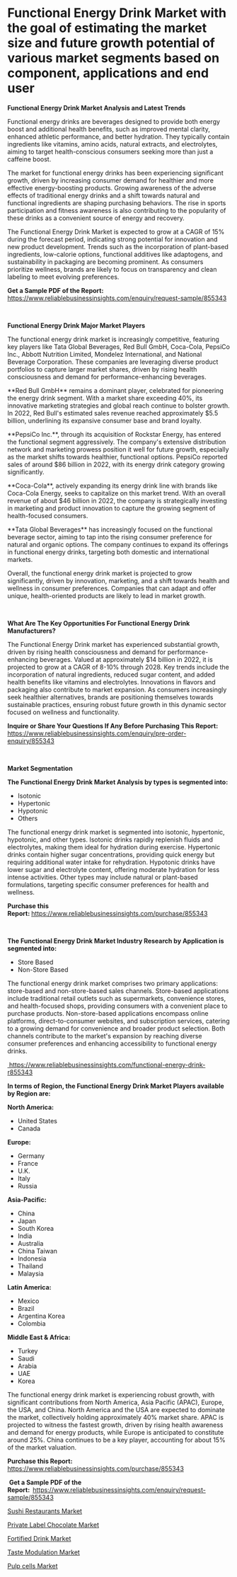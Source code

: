 <p><h1>Functional Energy Drink Market with the goal of estimating the market size and future growth potential of various market segments based on component, applications and end user</h1></p><p><strong>Functional Energy Drink Market Analysis and Latest Trends</strong></p>
<p><p>Functional energy drinks are beverages designed to provide both energy boost and additional health benefits, such as improved mental clarity, enhanced athletic performance, and better hydration. They typically contain ingredients like vitamins, amino acids, natural extracts, and electrolytes, aiming to target health-conscious consumers seeking more than just a caffeine boost.</p><p>The market for functional energy drinks has been experiencing significant growth, driven by increasing consumer demand for healthier and more effective energy-boosting products. Growing awareness of the adverse effects of traditional energy drinks and a shift towards natural and functional ingredients are shaping purchasing behaviors. The rise in sports participation and fitness awareness is also contributing to the popularity of these drinks as a convenient source of energy and recovery.</p><p>The Functional Energy Drink Market is expected to grow at a CAGR of 15% during the forecast period, indicating strong potential for innovation and new product development. Trends such as the incorporation of plant-based ingredients, low-calorie options, functional additives like adaptogens, and sustainability in packaging are becoming prominent. As consumers prioritize wellness, brands are likely to focus on transparency and clean labeling to meet evolving preferences.</p></p>
<p><strong>Get a Sample PDF of the Report:&nbsp;</strong> <a href="https://www.reliablebusinessinsights.com/enquiry/request-sample/855343?utm_campaign=112&utm_medium=2&utm_source=Github&utm_content=ia&utm_term=14022025&utm_id=functional-energy-drink">https://www.reliablebusinessinsights.com/enquiry/request-sample/855343</a></p>
<p>&nbsp;</p>
<p><strong>Functional Energy Drink Major Market Players</strong></p>
<p><p>The functional energy drink market is increasingly competitive, featuring key players like Tata Global Beverages, Red Bull GmbH, Coca-Cola, PepsiCo Inc., Abbott Nutrition Limited, Mondelez International, and National Beverage Corporation. These companies are leveraging diverse product portfolios to capture larger market shares, driven by rising health consciousness and demand for performance-enhancing beverages.</p><p>**Red Bull GmbH** remains a dominant player, celebrated for pioneering the energy drink segment. With a market share exceeding 40%, its innovative marketing strategies and global reach continue to bolster growth. In 2022, Red Bull's estimated sales revenue reached approximately $5.5 billion, underlining its expansive consumer base and brand loyalty.</p><p>**PepsiCo Inc.**, through its acquisition of Rockstar Energy, has entered the functional segment aggressively. The company's extensive distribution network and marketing prowess position it well for future growth, especially as the market shifts towards healthier, functional options. PepsiCo reported sales of around $86 billion in 2022, with its energy drink category growing significantly.</p><p>**Coca-Cola**, actively expanding its energy drink line with brands like Coca-Cola Energy, seeks to capitalize on this market trend. With an overall revenue of about $46 billion in 2022, the company is strategically investing in marketing and product innovation to capture the growing segment of health-focused consumers.</p><p>**Tata Global Beverages** has increasingly focused on the functional beverage sector, aiming to tap into the rising consumer preference for natural and organic options. The company continues to expand its offerings in functional energy drinks, targeting both domestic and international markets.</p><p>Overall, the functional energy drink market is projected to grow significantly, driven by innovation, marketing, and a shift towards health and wellness in consumer preferences. Companies that can adapt and offer unique, health-oriented products are likely to lead in market growth.</p></p>
<p>&nbsp;</p>
<p><strong>What Are The Key Opportunities For Functional Energy Drink Manufacturers?</strong></p>
<p><p>The Functional Energy Drink market has experienced substantial growth, driven by rising health consciousness and demand for performance-enhancing beverages. Valued at approximately $14 billion in 2022, it is projected to grow at a CAGR of 8-10% through 2028. Key trends include the incorporation of natural ingredients, reduced sugar content, and added health benefits like vitamins and electrolytes. Innovations in flavors and packaging also contribute to market expansion. As consumers increasingly seek healthier alternatives, brands are positioning themselves towards sustainable practices, ensuring robust future growth in this dynamic sector focused on wellness and functionality.</p></p>
<p><strong>Inquire or Share Your Questions If Any Before Purchasing This Report:</strong> <a href="https://www.reliablebusinessinsights.com/enquiry/pre-order-enquiry/855343?utm_campaign=112&utm_medium=2&utm_source=Github&utm_content=ia&utm_term=14022025&utm_id=functional-energy-drink">https://www.reliablebusinessinsights.com/enquiry/pre-order-enquiry/855343</a></p>
<p>&nbsp;</p>
<p><strong>Market Segmentation</strong></p>
<p><strong>The Functional Energy Drink Market Analysis by types is segmented into:</strong></p>
<p><ul><li>Isotonic</li><li>Hypertonic</li><li>Hypotonic</li><li>Others</li></ul></p>
<p><p>The functional energy drink market is segmented into isotonic, hypertonic, hypotonic, and other types. Isotonic drinks rapidly replenish fluids and electrolytes, making them ideal for hydration during exercise. Hypertonic drinks contain higher sugar concentrations, providing quick energy but requiring additional water intake for rehydration. Hypotonic drinks have lower sugar and electrolyte content, offering moderate hydration for less intense activities. Other types may include natural or plant-based formulations, targeting specific consumer preferences for health and wellness.</p></p>
<p><strong>Purchase this Report:&nbsp;</strong><a href="https://www.reliablebusinessinsights.com/purchase/855343?utm_campaign=112&utm_medium=2&utm_source=Github&utm_content=ia&utm_term=14022025&utm_id=functional-energy-drink">https://www.reliablebusinessinsights.com/purchase/855343</a></p>
<p>&nbsp;</p>
<p><strong>The Functional Energy Drink Market Industry Research by Application is segmented into:</strong></p>
<p><ul><li>Store Based</li><li>Non-Store Based</li></ul></p>
<p><p>The functional energy drink market comprises two primary applications: store-based and non-store-based sales channels. Store-based applications include traditional retail outlets such as supermarkets, convenience stores, and health-focused shops, providing consumers with a convenient place to purchase products. Non-store-based applications encompass online platforms, direct-to-consumer websites, and subscription services, catering to a growing demand for convenience and broader product selection. Both channels contribute to the market's expansion by reaching diverse consumer preferences and enhancing accessibility to functional energy drinks.</p></p>
<p><a href="https://www.reliablebusinessinsights.com/functional-energy-drink-r855343?utm_campaign=112&utm_medium=2&utm_source=Github&utm_content=ia&utm_term=14022025&utm_id=functional-energy-drink">&nbsp;https://www.reliablebusinessinsights.com/functional-energy-drink-r855343</a></p>
<p><strong>In terms of Region, the Functional Energy Drink Market Players available by Region are:</strong></p>
<p>
    <p> <strong> North America: </strong>
        <ul>
            <li>United States</li>
            <li>Canada</li>
        </ul>
        </p> 
    <p> <strong> Europe: </strong>
        <ul>
            <li>Germany</li>
            <li>France</li>
            <li>U.K.</li>
            <li>Italy</li>
            <li>Russia</li>
        </ul>
        </p> 
    <p> <strong> Asia-Pacific: </strong>
        <ul>
            <li>China</li>
            <li>Japan</li>
            <li>South Korea</li>
            <li>India</li>
            <li>Australia</li>
            <li>China Taiwan</li>
            <li>Indonesia</li>
            <li>Thailand</li>
            <li>Malaysia</li>
        </ul>
        </p> 
    <p> <strong> Latin America: </strong>
        <ul>
            <li>Mexico</li>
            <li>Brazil</li>
            <li>Argentina Korea</li>
            <li>Colombia</li>
        </ul>
        </p> 
    <p> <strong> Middle East & Africa: </strong>
        <ul>
            <li>Turkey</li>
            <li>Saudi</li>
            <li>Arabia</li>
            <li>UAE</li>
            <li>Korea</li>
        </ul>
    </p>
    </p>
<p><p>The functional energy drink market is experiencing robust growth, with significant contributions from North America, Asia Pacific (APAC), Europe, the USA, and China. North America and the USA are expected to dominate the market, collectively holding approximately 40% market share. APAC is projected to witness the fastest growth, driven by rising health awareness and demand for energy products, while Europe is anticipated to constitute around 25%. China continues to be a key player, accounting for about 15% of the market valuation.</p></p>
<p><strong>Purchase this Report: </strong><a href="https://www.reliablebusinessinsights.com/purchase/855343?utm_campaign=112&utm_medium=2&utm_source=Github&utm_content=ia&utm_term=14022025&utm_id=functional-energy-drink">https://www.reliablebusinessinsights.com/purchase/855343</a></p>
<p>&nbsp;<strong>Get a Sample PDF of the Report:&nbsp;&nbsp;</strong><a href="https://www.reliablebusinessinsights.com/enquiry/request-sample/855343?utm_campaign=112&utm_medium=2&utm_source=Github&utm_content=ia&utm_term=14022025&utm_id=functional-energy-drink">https://www.reliablebusinessinsights.com/enquiry/request-sample/855343</a></p>
<p><strong></strong></p>
<p><p><a href="https://github.com/palejsaafuu/Market-Research-Report-List-1/blob/main/sushi-restaurants-market.md?utm_campaign=112&utm_medium=2&utm_source=Github&utm_content=ia&utm_term=14022025&utm_id=functional-energy-drink">Sushi Restaurants Market</a></p><p><a href="https://github.com/leehihkl/Market-Research-Report-List-1/blob/main/private-label-chocolate-market.md?utm_campaign=112&utm_medium=2&utm_source=Github&utm_content=ia&utm_term=14022025&utm_id=functional-energy-drink">Private Label Chocolate Market</a></p><p><a href="https://github.com/guleealhani/Market-Research-Report-List-1/blob/main/fortified-drink-market.md?utm_campaign=112&utm_medium=2&utm_source=Github&utm_content=ia&utm_term=14022025&utm_id=functional-energy-drink">Fortified Drink Market</a></p><p><a href="https://github.com/hoevealiur4/Market-Research-Report-List-1/blob/main/taste-modulation-market.md?utm_campaign=112&utm_medium=2&utm_source=Github&utm_content=ia&utm_term=14022025&utm_id=functional-energy-drink">Taste Modulation Market</a></p><p><a href="https://github.com/khanyearimse/Market-Research-Report-List-1/blob/main/pulp-cells-market.md?utm_campaign=112&utm_medium=2&utm_source=Github&utm_content=ia&utm_term=14022025&utm_id=functional-energy-drink">Pulp cells Market</a></p></p>